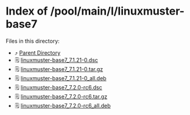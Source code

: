 
# Index of /pool/main/l/linuxmuster-base7
Files in this directory:
- ⤴ [Parent Directory](../)
- 🗒 [linuxmuster-base7_7.1.21-0.dsc](linuxmuster-base7_7.1.21-0.dsc)
- 🗒 [linuxmuster-base7_7.1.21-0.tar.gz](linuxmuster-base7_7.1.21-0.tar.gz)
- 🗒 [linuxmuster-base7_7.1.21-0_all.deb](linuxmuster-base7_7.1.21-0_all.deb)
- 🗒 [linuxmuster-base7_7.2.0-rc6.dsc](linuxmuster-base7_7.2.0-rc6.dsc)
- 🗒 [linuxmuster-base7_7.2.0-rc6.tar.gz](linuxmuster-base7_7.2.0-rc6.tar.gz)
- 🗒 [linuxmuster-base7_7.2.0-rc6_all.deb](linuxmuster-base7_7.2.0-rc6_all.deb)
